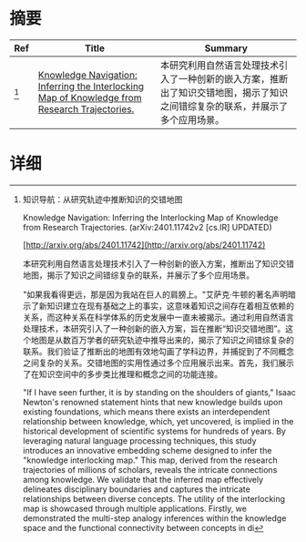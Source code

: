 # 摘要

| Ref | Title | Summary |
| --- | --- | --- |
| [^1] | [Knowledge Navigation: Inferring the Interlocking Map of Knowledge from Research Trajectories.](http://arxiv.org/abs/2401.11742) | 本研究利用自然语言处理技术引入了一种创新的嵌入方案，推断出了知识交错地图，揭示了知识之间错综复杂的联系，并展示了多个应用场景。 |

# 详细

[^1]: 知识导航：从研究轨迹中推断知识的交错地图

    Knowledge Navigation: Inferring the Interlocking Map of Knowledge from Research Trajectories. (arXiv:2401.11742v2 [cs.IR] UPDATED)

    [http://arxiv.org/abs/2401.11742](http://arxiv.org/abs/2401.11742)

    本研究利用自然语言处理技术引入了一种创新的嵌入方案，推断出了知识交错地图，揭示了知识之间错综复杂的联系，并展示了多个应用场景。

    

    "如果我看得更远，那是因为我站在巨人的肩膀上。"艾萨克·牛顿的著名声明暗示了新知识建立在现有基础之上的事实，这意味着知识之间存在着相互依赖的关系，而这种关系在科学体系的历史发展中一直未被揭示。通过利用自然语言处理技术，本研究引入了一种创新的嵌入方案，旨在推断“知识交错地图”。这个地图是从数百万学者的研究轨迹中推导出来的，揭示了知识之间错综复杂的联系。我们验证了推断出的地图有效地勾画了学科边界，并捕捉到了不同概念之间复杂的关系。交错地图的实用性通过多个应用展示出来。首先，我们展示了在知识空间中的多步类比推理和概念之间的功能连接。

    "If I have seen further, it is by standing on the shoulders of giants," Isaac Newton's renowned statement hints that new knowledge builds upon existing foundations, which means there exists an interdependent relationship between knowledge, which, yet uncovered, is implied in the historical development of scientific systems for hundreds of years. By leveraging natural language processing techniques, this study introduces an innovative embedding scheme designed to infer the "knowledge interlocking map." This map, derived from the research trajectories of millions of scholars, reveals the intricate connections among knowledge. We validate that the inferred map effectively delineates disciplinary boundaries and captures the intricate relationships between diverse concepts. The utility of the interlocking map is showcased through multiple applications. Firstly, we demonstrated the multi-step analogy inferences within the knowledge space and the functional connectivity between concepts in di
    

